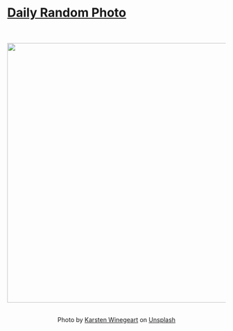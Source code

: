 # [Daily Random Photo](https://www.dailyrandomphoto.com/)

<div align="center">
  <br>
  <br>
  <a href="https://www.dailyrandomphoto.com/p/2023/2023-02-04/"><img src="https://images.unsplash.com/photo-1672709853650-f821b5f92c11?crop=entropy&cs=tinysrgb&fit=max&fm=jpg&ixid=Mnw3NzUwOHwwfDF8cmFuZG9tfHx8fHx8fHx8MTY3NTQ3MDY4MQ&ixlib=rb-4.0.3&q=80&w=1080" width="600px"></a>
  <br>
  <br>
  <p class="has-text-grey">Photo by <a href="https://unsplash.com/@karsten116?utm_source=Daily%20Random%20Photo&amp;utm_medium=referral" target="_blank" rel="noopener noreferrer">Karsten Winegeart</a> on <a href="https://unsplash.com/photos/WXhvKmpUrfM?utm_source=Daily%20Random%20Photo&amp;utm_medium=referral" target="_blank" rel="noopener noreferrer">Unsplash</a></p>
</div>
